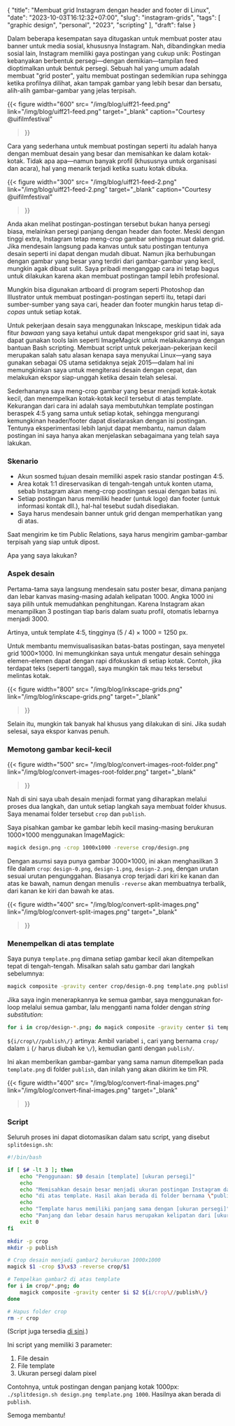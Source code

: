 {
	"title": "Membuat grid Instagram dengan header and footer di Linux",
	"date": "2023-10-03T16:12:32+07:00",
	"slug": "instagram-grids",
	"tags": [
		"graphic design",
		"personal",
		"2023",
		"scripting"
	],
	"draft": false
}

Dalam beberapa kesempatan saya ditugaskan untuk membuat poster atau banner untuk media sosial, khususnya Instagram. Nah, dibandingkan media sosial lain, Instagram memiliki gaya postingan yang cukup unik: Postingan kebanyakan berbentuk persegi&mdash;dengan demikian&mdash;tampilan feed dioptimalkan untuk bentuk persegi. Sebuah hal yang umum adalah membuat "grid poster", yaitu membuat postingan sedemikian rupa sehingga ketika profilnya dilihat, akan tampak gambar yang lebih besar dan bersatu, alih-alih gambar-gambar yang jelas terpisah.

{{< figure width="600"
	src= "/img/blog/uiff21-feed.png"
	link="/img/blog/uiff21-feed.png"
	target="_blank"
	caption="Courtesy @uifilmfestival"
>}}

Cara yang sederhana untuk membuat postingan seperti itu adalah hanya dengan membuat desain yang besar dan memisahkan ke dalam kotak-kotak. Tidak apa apa&mdash;namun banyak profil (khususnya untuk organisasi dan acara), hal yang menarik terjadi ketika suatu kotak dibuka.


{{< figure width="300"
	src= "/img/blog/uiff21-feed-2.png"
	link="/img/blog/uiff21-feed-2.png"
	target="_blank"
	caption="Courtesy @uifilmfestival"
>}}

Anda akan melihat postingan-postingan tersebut bukan hanya persegi biasa, melainkan persegi panjang dengan header dan footer. Meski dengan tinggi extra, Instagram tetap meng-crop gambar sehingga muat dalam grid. Jika mendesain langsung pada kanvas untuk satu postingan tentunya desain seperti ini dapat dengan mudah dibuat. Namun jika berhubungan dengan gambar yang besar yang terdiri dari gambar-gambar yang kecil, mungkin agak dibuat sulit. Saya pribadi menganggap cara ini tetap bagus untuk dilakukan karena akan membuat postingan tampil lebih profesional.

Mungkin bisa digunakan artboard di program seperti Photoshop dan Illustrator untuk membuat postingan-postingan seperti itu, tetapi dari sumber-sumber yang saya cari, header dan footer mungkin harus tetap di-*copas* untuk setiap kotak.

Untuk pekerjaan desain saya menggunakan Inkscape, meskipun tidak ada fitur *bawaan* yang saya ketahui untuk dapat mengekspor grid saat ini, saya dapat gunakan tools lain seperti ImageMagick untuk melakukannya dengan bantuan Bash scripting. Membuat script untuk pekerjaan-pekerjaan kecil merupakan salah satu alasan kenapa saya menyukai Linux&mdash;yang saya gunakan sebagai OS utama setidaknya sejak 2015&mdash;dalam hal ini memungkinkan saya untuk mengiterasi desain dengan cepat, dan melakukan ekspor siap-unggah ketika desain telah selesai.

Sederhananya saya meng-crop gambar yang besar menjadi kotak-kotak kecil, dan menempelkan kotak-kotak kecil tersebut di atas template. Kekurangan dari cara ini adalah saya membutuhkan template postingan beraspek 4:5 yang sama untuk setiap kotak, sehingga mengurangi kemungkinan header/footer dapat diselaraskan dengan isi postingan. Tentunya eksperimentasi lebih lanjut dapat membantu, namun dalam postingan ini saya hanya akan menjelaskan sebagaimana yang telah saya lakukan.

### Skenario

- Akun sosmed tujuan desain memiliki aspek rasio standar postingan 4:5.
- Area kotak 1:1 direservasikan di tengah-tengah untuk konten utama, sebab Instagram akan meng-crop postingan sesuai dengan batas ini.
- Setiap postingan harus memiliki header (untuk logo) dan footer (untuk informasi kontak dll.), hal-hal tesebut sudah disediakan.
- Saya harus mendesain banner untuk grid dengan memperhatikan yang di atas.

Saat mengirim ke tim Public Relations, saya harus mengirim gambar-gambar terpisah yang siap untuk dipost.

Apa yang saya lakukan?

### Aspek desain

Pertama-tama saya langsung mendesain satu poster besar, dimana panjang dan lebar kanvas masing-masing adalah kelipatan 1000. Angka 1000 ini saya pilih untuk memudahkan penghitungan. Karena Instagram akan menampilkan 3 postingan tiap baris dalam suatu profil, otomatis lebarnya menjadi 3000.

Artinya, untuk template 4:5, tingginya (5 / 4) &times; 1000 = 1250 px.

Untuk membantu memvisualisasikan batas-batas postingan, saya menyetel grid 1000&times;1000. Ini memungkinkan saya untuk mengatur desain sehingga elemen-elemen dapat dengan rapi difokuskan di setiap kotak. Contoh, jika terdapat teks (seperti tanggal), saya mungkin tak mau teks tersebut melintas kotak.

{{< figure width="800"
	src= "/img/blog/inkscape-grids.png"
	link="/img/blog/inkscape-grids.png"
	target="_blank"
>}}

Selain itu, mungkin tak banyak hal khusus yang dilakukan di sini. Jika sudah selesai, saya ekspor kanvas penuh.

### Memotong gambar kecil-kecil

{{< figure width="500"
	src= "/img/blog/convert-images-root-folder.png"
	link="/img/blog/convert-images-root-folder.png"
	target="_blank"
>}}

Nah di sini saya ubah desain menjadi format yang diharapkan melalui proses dua langkah, dan untuk setiap langkah saya membuat folder khusus. Saya menamai folder tersebut `crop` dan `publish`.

Saya pisahkan gambar ke gambar lebih kecil masing-masing berukuran 1000&times;1000 menggunakan ImageMagick:
```sh
magick design.png -crop 1000x1000 -reverse crop/design.png
```

Dengan asumsi saya punya gambar 3000&times;1000, ini akan menghasilkan 3 file dalam `crop`: `design-0.png`, `design-1.png`, `design-2.png`, dengan urutan sesuai urutan pengunggahan. Biasanya crop terjadi dari kiri ke kanan dan atas ke bawah, namun dengan menulis `-reverse` akan membuatnya terbalik, dari kanan ke kiri dan bawah ke atas.

{{< figure width="400"
	src= "/img/blog/convert-split-images.png"
	link="/img/blog/convert-split-images.png"
	target="_blank"
>}}

### Menempelkan di atas template

Saya punya `template.png` dimana setiap gambar kecil akan ditempelkan tepat di tengah-tengah. Misalkan salah satu gambar dari langkah sebelumnya:
```sh
magick composite -gravity center crop/design-0.png template.png publish/design-0.png
```

Jika saya ingin menerapkannya ke semua gambar, saya menggunakan for-loop melalui semua gambar, lalu mengganti nama folder dengan *string substitution*:
```sh
for i in crop/design-*.png; do magick composite -gravity center $i template.png ${i/crop\//publish\/}; done
```

`${i/crop\//publish\/}` artinya: Ambil variabel `i`, cari yang bernama `crop/` dalam `i` (`/` harus diubah ke `\/`), kemudian ganti dengan `publish/`.

Ini akan memberikan gambar-gambar yang sama namun ditempelkan pada `template.png` di folder `publish`, dan inilah yang akan dikirim ke tim PR.

{{< figure width="400"
	src= "/img/blog/convert-final-images.png"
	link="/img/blog/convert-final-images.png"
	target="_blank"
>}}

### Script

Seluruh proses ini dapat diotomasikan dalam satu script, yang disebut `splitdesign.sh`:
```sh
#!/bin/bash

if [ $# -lt 3 ]; then
    echo "Penggunaan: $0 desain [template] [ukuran persegi]"
    echo
    echo "Memisahkan desain besar menjadi ukuran postingan Instagram dan tempelkan"
    echo "di atas template. Hasil akan berada di folder bernama \"publish\"."
    echo
    echo "Template harus memiliki panjang sama dengan [ukuran persegi]"
    echo "Panjang dan lebar desain harus merupakan kelipatan dari [ukuran persegi]"
    exit 0
fi

mkdir -p crop
mkdir -p publish

# Crop desain menjadi gambar2 berukuran 1000x1000
magick $1 -crop $3\x$3 -reverse crop/$1

# Tempelkan gambar2 di atas template
for i in crop/*.png; do
    magick composite -gravity center $i $2 ${i/crop\//publish\/}
done

# Hapus folder crop
rm -r crop
```

(Script juga tersedia [di sini](https://gist.github.com/rbsoen/e6a488daacd47cff8023181db594a197).)

Ini script yang memiliki 3 parameter:
1. File desain
2. File template
3. Ukuran persegi dalam pixel

Contohnya, untuk postingan dengan panjang kotak 1000px: `./splitdesign.sh design.png template.png 1000`. Hasilnya akan berada di `publish`.

Semoga membantu!
